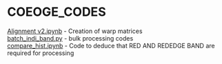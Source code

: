 # COEOGE_CODES

[Alignment v2.ipynb](https://github.com/DimpleB0501/COEOGE_CODES/blob/main/Alignment%20v2.ipynb) - Creation of warp matrices <br/>
[batch_indi_band.py](https://github.com/DimpleB0501/COEOGE_CODES/blob/main/batch_indi_band.py) - bulk processing codes <br/>
[compare_hist.ipynb](https://github.com/DimpleB0501/COEOGE_CODES/blob/main/compare_hist.ipynb) -  Code to deduce that RED AND REDEDGE BAND are required for processing
